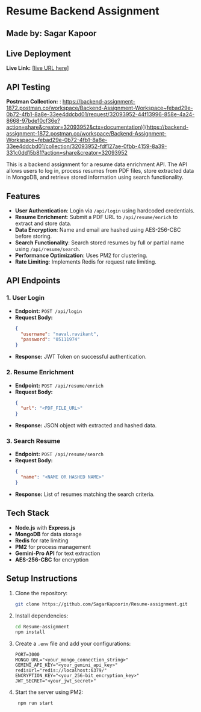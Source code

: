 # Resume Backend Assignment

## Made by: Sagar Kapoor
## Live Deployment
**Live Link:** [[live URL here]](https://resume-assignment-tgln.onrender.com)

## API Testing
**Postman Collection:** : https://backend-assignment-1872.postman.co/workspace/Backend-Assignment-Workspace~febad29e-0b72-4fb1-8a8e-33ee4ddcbd01/request/32093952-44f13996-858e-4a24-8668-97bde10cf36e?action=share&creator=32093952&ctx=documentation)](https://backend-assignment-1872.postman.co/workspace/Backend-Assignment-Workspace~febad29e-0b72-4fb1-8a8e-33ee4ddcbd01/collection/32093952-fdf127ae-0fbb-4159-8a39-331c0dd15b81?action=share&creator=32093952

This is a backend assignment for a resume data enrichment API. The API allows users to log in, process resumes from PDF files, store extracted data in MongoDB, and retrieve stored information using search functionality.

## Features
- **User Authentication**: Login via `/api/login` using hardcoded credentials.
- **Resume Enrichment**: Submit a PDF URL to `/api/resume/enrich` to extract and store data.
- **Data Encryption**: Name and email are hashed using AES-256-CBC before storing.
- **Search Functionality**: Search stored resumes by full or partial name using `/api/resume/search`.
- **Performance Optimization**: Uses PM2 for clustering.
- **Rate Limiting**: Implements Redis for request rate limiting.

## API Endpoints
### 1. User Login
- **Endpoint:** `POST /api/login`
- **Request Body:**
  ```json
  {
    "username": "naval.ravikant",
    "password": "05111974"
  }
  ```
- **Response:** JWT Token on successful authentication.

### 2. Resume Enrichment
- **Endpoint:** `POST /api/resume/enrich`
- **Request Body:**
  ```json
  {
    "url": "<PDF_FILE_URL>"
  }
  ```
- **Response:** JSON object with extracted and hashed data.

### 3. Search Resume
- **Endpoint:** `POST /api/resume/search`
- **Request Body:**
  ```json
  {
    "name": "<NAME OR HASHED NAME>"
  }
  ```
- **Response:** List of resumes matching the search criteria.

## Tech Stack
- **Node.js** with **Express.js**
- **MongoDB** for data storage
- **Redis** for rate limiting
- **PM2** for process management
- **Gemini-Pro API** for text extraction
- **AES-256-CBC** for encryption

## Setup Instructions
1. Clone the repository:
   ```sh
   git clone https://github.com/SagarKapoorin/Resume-assignment.git
   ```
2. Install dependencies:
   ```sh
   cd Resume-assignment
   npm install
   ```
3. Create a `.env` file and add your configurations:
   ```env
   PORT=3000
   MONGO_URL="<your_mongo_connection_string>"
   GEMINI_API_KEY="<your_gemini_api_key>"
   redisUrl="redis://localhost:6379/"
   ENCRYPTION_KEY="<your_256-bit_encryption_key>"
   JWT_SECRET="<your_jwt_secret>"
   ```
4. Start the server using PM2:
   ```sh
    npm run start
   ```
